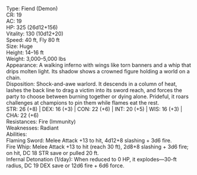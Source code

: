 Type: Fiend (Demon)  
CR: 19  
AC: 19  
HP: 325 (26d12+156)  
Vitality: 130 (10d12+20)  
Speed: 40 ft, Fly 80 ft  
Size: Huge  
Height: 14–16 ft  
Weight: 3,000–5,000 lbs  
Appearance: A walking inferno with wings like torn banners and a whip that drips molten light. Its shadow shows a crowned figure holding a world on a chain.  
Disposition: Shock-and-awe warlord. It descends in a column of heat, lashes the back line to drag a victim into its sword reach, and forces the party to choose between burning together or dying alone. Prideful, it roars challenges at champions to pin them while flames eat the rest.  
STR: 26 (+8) | DEX: 16 (+3) | CON: 22 (+6) | INT: 20 (+5) | WIS: 16 (+3) | CHA: 22 (+6)  
Resistances: Fire (Immunity)  
Weaknesses: Radiant  
Abilities:  
Flaming Sword: Melee Attack +13 to hit, 4d12+8 slashing + 3d6 fire.  
Fire Whip: Melee Attack +13 to hit (reach 30 ft), 2d8+8 slashing + 3d6 fire; on hit, DC 18 STR save or pulled 20 ft.  
Infernal Detonation (1/day): When reduced to 0 HP, it explodes—30-ft radius, DC 19 DEX save or 12d6 fire + 6d6 force.